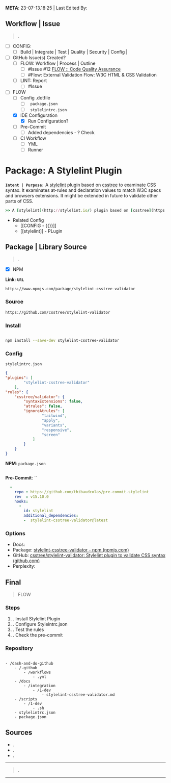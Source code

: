 **META**: 23-07-13.18:25 | Last Edited By:

## Workflow | Issue

> .

- [ ] CONFIG:
    - [ ]  Build | Integrate | Test | Quality | Security | Config |
- [ ] GitHub Issue(s) Created?
    - [ ] FLOW: Workflow | Process | Outline
        - [ ] #Issue #12 [FLOW :: Code Quality Assurance](https://github.com/iPoetDev/dash-and-do-github/issues/12)
        - [ ] #Flow: External Validation Flow: W3C HTML & CSS Validation
    - [ ] LINT: Report
        - [ ] #Issue
- [ ] FLOW
    - [ ] Config .dotfile
        - [ ] ` package.json`
        - [ ] ` stylelintrc.json`
    - [x] IDE Configuration
        - [x] Run Configuration?
    - [ ] Pre-Commit
        - [ ] Added dependencies - ? Check
    - [ ] CI Workflow
        - [ ] YML
        - [ ] Runner

# Package: A Stylelint Plugin

**`Intent | Purpose:`**
A [stylelint](http://stylelint.io/) plugin based on [csstree](https://github.com/csstree/csstree) to examinate CSS syntax. It examinates at-rules and declaration values to match W3C specs and browsers extensions. It might be extended in future to validate other parts of CSS.
```ruby
>> A [stylelint](http://stylelint.io/) plugin based on [csstree](https://github.com/csstree/csstree) to examinate CSS syntax. It examinates at-rules and declaration values to match W3C specs and browsers extensions. It might be extended in future to validate other parts of CSS.
```

- Related Config
    - [[CONFIG - {{}}]]
    - [[stylelint]] - PLugin

## Package | Library Source

> .

- [x] NPM

**Link:** **`URL`**

```bash
https://www.npmjs.com/package/stylelint-csstree-validator
```

### Source

```bash
https://github.com/csstree/stylelint-validator
```

### Install

```bash

npm install --save-dev stylelint-csstree-validator

```

### Config
`stylelintrc.json`
```json
{
"plugins": [  
        "stylelint-csstree-validator"  
    ],  
"rules": {  
    "csstree/validator": {  
        "syntaxExtensions": false,  
        "atrules": false,  
        "ignoreAtrules": [  
                "tailwind",  
                "apply",  
                "variants",  
                "responsive",  
                "screen"  
            ]  
        }  
    }
}
```

**NPM**: `package.json`

```json

```

**Pre-Commit**: ``

```yml
  -
    repo : https://github.com/thibaudcolas/pre-commit-stylelint
    rev  : v15.10.0
    hooks:
      -
        id: stylelint
        additional_dependencies:
        -  stylelint-csstree-validator@latest
```

### Options

- Docs:
- Package: [stylelint-csstree-validator - npm (npmjs.com)](https://www.npmjs.com/package/stylelint-csstree-validator)
- GitHub: [csstree/stylelint-validator: Stylelint plugin to validate CSS syntax (github.com)](https://github.com/csstree/stylelint-validator)
- Perplexity:

## Final

> FLOW

### Steps

1. . Install Stylelint Plugin
2. . Configure Styleintrc.json
3. . Test the rules
4. . Check the pre-commit

### Repository

```dirtree

- /dash-and-do-github
	- /.github
		- /workflows
			- .yml
	- /docs
		- /integration
			- /1-dev
				- stylelint-csstree-validator.md
	- /scripts
		- /1-dev
			- .sh
	- stylelintrc.json
	- package.json
```

## Sources

- .
- .
- .

---
> .
---